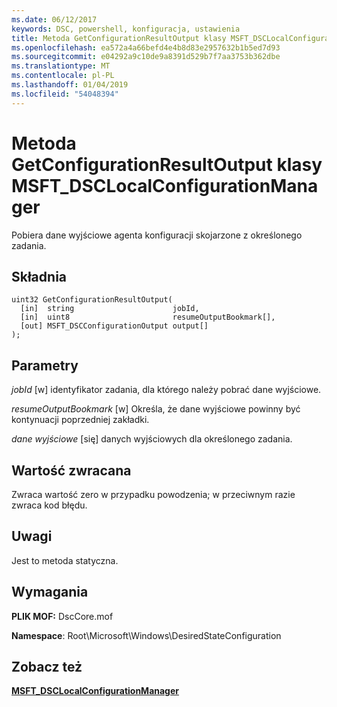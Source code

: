 ```yaml
---
ms.date: 06/12/2017
keywords: DSC, powershell, konfiguracja, ustawienia
title: Metoda GetConfigurationResultOutput klasy MSFT_DSCLocalConfigurationManager
ms.openlocfilehash: ea572a4a66befd4e4b8d83e2957632b1b5ed7d93
ms.sourcegitcommit: e04292a9c10de9a8391d529b7f7aa3753b362dbe
ms.translationtype: MT
ms.contentlocale: pl-PL
ms.lasthandoff: 01/04/2019
ms.locfileid: "54048394"
---
```

# <a name="getconfigurationresultoutput-method-of-the-msftdsclocalconfigurationmanager-class"></a>Metoda GetConfigurationResultOutput klasy MSFT_DSCLocalConfigurationManager

Pobiera dane wyjściowe agenta konfiguracji skojarzone z określonego zadania.

## <a name="syntax"></a>Składnia

```mof
uint32 GetConfigurationResultOutput(
  [in]  string                      jobId,
  [in]  uint8                       resumeOutputBookmark[],
  [out] MSFT_DSCConfigurationOutput output[]
);
```

## <a name="parameters"></a>Parametry

*jobId* \[w\] identyfikator zadania, dla którego należy pobrać dane wyjściowe.

*resumeOutputBookmark* \[w\] Określa, że dane wyjściowe powinny być kontynuacji poprzedniej zakładki.

*dane wyjściowe* \[się\] danych wyjściowych dla określonego zadania.

## <a name="return-value"></a>Wartość zwracana

Zwraca wartość zero w przypadku powodzenia; w przeciwnym razie zwraca kod błędu.

## <a name="remarks"></a>Uwagi

Jest to metoda statyczna.

## <a name="requirements"></a>Wymagania

**PLIK MOF:** DscCore.mof

**Namespace**: Root\Microsoft\Windows\DesiredStateConfiguration

## <a name="see-also"></a>Zobacz też

[**MSFT_DSCLocalConfigurationManager**](msft-dsclocalconfigurationmanager.md)